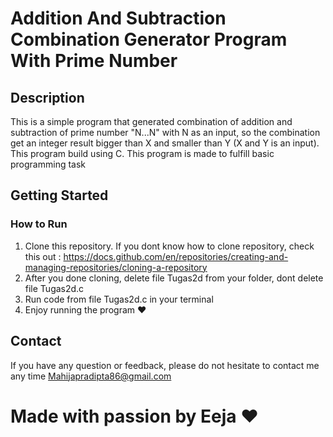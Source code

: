 # Addition And Subtraction Combination Generator Program With Prime Number

## Description

This is a simple program that generated combination of addition and subtraction of prime number "N...N" with N as an input, so the combination get an integer result bigger than X and smaller than Y (X and Y is an input). This program build using C. This program is made to fulfill basic programming task

## Getting Started

### How to Run

1. Clone this repository. If you dont know how to clone repository, check this out :
   https://docs.github.com/en/repositories/creating-and-managing-repositories/cloning-a-repository
2. After you done cloning, delete file Tugas2d from your folder, dont delete file Tugas2d.c
3. Run code from file Tugas2d.c in your terminal
4. Enjoy running the program ❤️

## Contact

If you have any question or feedback, please do not hesitate to contact me any time
Mahijapradipta86@gmail.com

# Made with passion by Eeja ❤️
